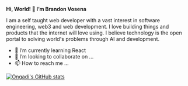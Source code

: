 **Hi, World! 👋 I’m Brandon Vosena**

I am a self taught web developer with a vast interest in software engineering, web3 and web development.
I love building things and products that the internet will love using.
I believe technology is the open portal to solving world's problems through AI and development.

- 🌱 I’m currently learning React
- 💞️ I’m looking to collaborate on ...
- 📫 How to reach me ...

[![Ongadi's GitHub stats](https://github-readme-stats.vercel.app/api?username=anuraghazra)](https://github.com/anuraghazra/github-readme-stats)
<!---
Ongadi/Ongadi is a ✨ special ✨ repository because its `README.md` (this file) appears on your GitHub profile.
You can click the Preview link to take a look at your changes.
--->

